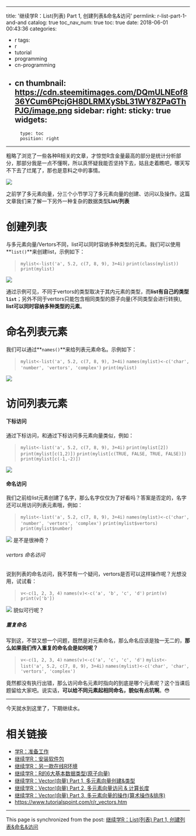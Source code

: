 
---
title: '继续学R：List(列表) Part 1, 创建列表&命名&访问'
permlink: r-list-part-1-and-and
catalog: true
toc_nav_num: true
toc: true
date: 2018-06-01 00:43:36
categories:
- r
tags:
- r
- tutorial
- programming
- cn-programming
- cn
thumbnail: https://cdn.steemitimages.com/DQmULNEof836YCum6PtcjGH8DLRMXySbL31WY8ZPaGThPJG/image.png
sidebar:
    right:
        sticky: true
widgets:
    -
        type: toc
        position: right
---


粗略了浏览了一些各种R相关的文章，才惊觉R含金量最高的部分是统计分析部分，那部分我是一点不懂啊，所以真怀疑我能否坚持下去，姑且走着瞧吧，哪天写不下去了烂尾了，那也是意料之中的事情。

![](https://cdn.steemitimages.com/DQmULNEof836YCum6PtcjGH8DLRMXySbL31WY8ZPaGThPJG/image.png)

之前学了多元素向量，分三个小节学习了多元素向量的创建、访问以及操作。这篇文章我们来了解一下另外一种复杂的数据类型**List/列表**

# 创建列表

与多元素向量/Vertors不同，list可以同时容纳多种类型的元素。我们可以使用**`list()`**来创建list，示例如下：

>`mylist<-list('a', 5.2, c(7, 8, 9), 3+4i)`
`print(class(mylist))`
`print(mylist)`

![](https://cdn.steemitimages.com/DQmd1n5HS57Udo8L3r3QuAK4xt7Tn1opZ8G2nw2QqnoUeAt/image.png)

通过示例可见，不同于vertors的类型取决于其内元素的类型，而**list有自己的类型`list`**；另外不同于vertors只能包含相同类型的原子向量(不同类型会进行转换), **list可以同时容纳多种类型的元素**。

# 命名列表元素

我们可以通过**`names()`**来给列表元素命名。示例如下：
>`mylist<-list('a', 5.2, c(7, 8, 9), 3+4i)`
`names(mylist)<-c('char', 'number', 'vertors', 'complex')`
`print(mylist)`

![](https://cdn.steemitimages.com/DQmbbBNNpc8q6ucsBtuUc8nmMFTM3GRhBghqAM46CZ4NLW4/image.png)

# 访问列表元素

#### 下标访问

通过下标访问，和通过下标访问多元素向量类似，例如：
>`mylist<-list('a', 5.2, c(7, 8, 9), 3+4i)`
`print(mylist[2])`
`print(mylist[c(1,2)])`
`print(mylist[c(TRUE, FALSE, TRUE, FALSE)])`
`print(mylist[c(-1,-2)])`

![](https://cdn.steemitimages.com/DQmPKqR71rj2hv9UCN6yqxDyE5TrhGhqhoQGTdheCcCdSD2/image.png)

#### 命名访问

我们之前给list元素创建了名字，那么名字仅仅为了好看吗？答案是否定的，名字还可以用访问列表元素哦，例如：
>`mylist<-list('a', 5.2, c(7, 8, 9), 3+4i)`
`names(mylist)<-c('char', 'number', 'vertors', 'complex')`
`print(mylist$vertors)`
`print(mylist$number)`

![](https://cdn.steemitimages.com/DQmYq2YX8xWcXdAC1njt8zGgkjuWzizyratWyyC5jifdSjN/image.png)
是不是很神奇？

###### vertors 命名访问
说到列表的命名访问，我不禁有一个疑问，vertors是否可以这样操作呢？光想没用，试试看：
>`v<-c(1, 2, 3, 4)`
`names(v)<-c('a', 'b', 'c', 'd')`
`print(v)`
`print(v['b'])`

![](https://cdn.steemitimages.com/DQmXVkR49uC7a1DzwZ6Xpda5fAfJcTu49sAx6x6Yy4rvAqd/image.png)
貌似可行呢？

##### 重复命名

写到这，不禁又想一个问题，既然是对元素命名，那么命名应该是独一无二的，**那么如果我们传入重复的命名会是如何呢？**

> `v<-c(1, 2, 3, 4)`
`names(v)<-c('a', 'c', 'c', 'd')`
`mylist<-list('a', 5.2, c(7, 8, 9), 3+4i)`
`names(mylist)<-c('char', 'char', 'vertors', 'complex')`

竟然都没有执行出错，那么访问命名元素时指向的到底是哪个元素呢？这个当课后题留给大家吧。说实话，**可以给不同元素起相同命名，貌似有点坑啊**。😳

----

今天就水到这里了，下期继续水。


# 相关链接
* [学R：准备工作](https://steemit.com/r/@oflyhigh/r)
* [继续学R：安装软件包](https://steemit.com/r/@oflyhigh/5m2s1h-r)
* [继续学R：另一款在线R环境](https://steemit.com/r/@oflyhigh/r-r)
* [继续学R：R的6大基本数据类型(原子向量)](https://steemit.com/r/@oflyhigh/r-r-6)
* [继续学R：Vector(向量)  Part 1, 多元素向量创建&类型](https://steemit.com/r/@oflyhigh/r-vector-part-1-cny-and)
* [继续学R：Vector(向量) Part 2, 多元素向量访问 & 计算长度](https://steemit.com/r/@oflyhigh/r-vector-part-2-cny-and)
* [继续学R：Vector(向量) Part 3, 多元素向量的操作(算术操作&排序)](https://steemit.com/r/@oflyhigh/r-vector-part-3-cny-and)
* https://www.tutorialspoint.com/r/r_vectors.htm

- - -

This page is synchronized from the post: [继续学R：List(列表) Part 1, 创建列表&命名&访问](https://steemit.com/@oflyhigh/r-list-part-1-and-and)
